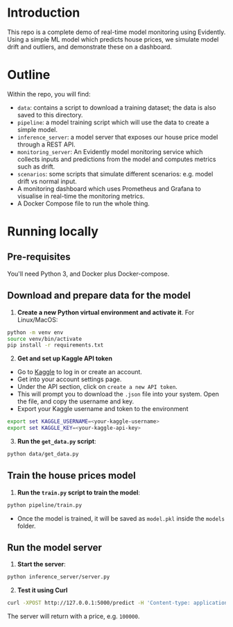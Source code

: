 # Introduction

This repo is a complete demo of real-time model monitoring using Evidently. Using a simple ML model which predicts house prices, we simulate model drift and outliers, and demonstrate these on a dashboard.

# Outline

<!-- TODO: add detail to this description -->

Within the repo, you will find:

* `data`: contains a script to download a training dataset; the data is also saved to this directory.
* `pipeline`: a model training script which will use the data to create a simple model.
* `inference_server`: a model server that exposes our house price model through a REST API.
* `monitoring_server`: An Evidently model monitoring service which collects inputs and predictions from the model and computes metrics such as drift.
* `scenarios`: some scripts that simulate different scenarios: e.g. model drift vs normal input.
* A monitoring dashboard which uses Prometheus and Grafana to visualise in real-time the monitoring metrics.
* A Docker Compose file to run the whole thing.

# Running locally

## Pre-requisites

You'll need Python 3, and Docker plus Docker-compose.

## Download and prepare data for the model

1. **Create a new Python virtual environment and activate it**. For Linux/MacOS:

```bash
python -m venv env
source venv/bin/activate 
pip install -r requirements.txt
```
2. **Get and set up Kaggle API token**

- Go to [Kaggle](https://www.kaggle.com) to log in or create an account.
- Get into your account settings page.
- Under the API section, click on `create a new API token`.
- This will prompt you to download the `.json` file into your system. Open the file, and copy the username and key.
- Export your Kaggle username and token to the environment

```bash
export set KAGGLE_USERNAME=<your-kaggle-username>
export set KAGGLE_KEY=<your-kaggle-api-key>
```

3. **Run the `get_data.py` script**:

```bash
python data/get_data.py
```

## Train the house prices model

1. **Run the `train.py` script to train the model**:

```bash
python pipeline/train.py
```
- Once the model is trained, it will be saved as `model.pkl` inside the `models` folder.

## Run the model server

1. **Start the server**:

```bash
python inference_server/server.py
```

2. **Test it using Curl**

```bash
curl -XPOST http://127.0.0.1:5000/predict -H 'Content-type: application/json' -d '{"bedrooms": 1, "bathrooms": 1, "sqft_living": 50, "sqft_lot": 50, "floors": 1, "waterfront": 0, "view": 0, "condition": 0, "grade": 0, "yr_built": 1960}'
```

The server will return with a price, e.g. `100000`.
